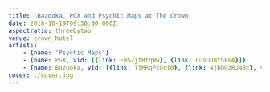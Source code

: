 ```yaml
---
title: 'Bazooka, PGX and Psychic Maps at The Crown'
date: 2018-10-19T09:30:00.000Z
aspectratio: threebytwo
venue: crown_hotel
artists:
    - {name: 'Psychic Maps'}
    - {name: PGX, vid: [{link: FmSZjfBtqWw}, {link: nuVuU8tS89A}]}
    - {name: Bazooka, vid: [{link: TTMRqPtUct0}, {link: 4jbQGzRJ4Bc}, {link: Vw7NFTj163E}]}
cover: ./cover.jpg
---
```

